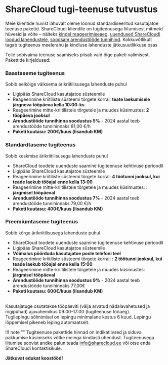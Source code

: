# ShareCloud tugi-teenuse tutvustus 

Meie klientide huvist lähuvalt oleme loonud standardiseeritud kasutajatoe teenuse paketid. 
ShareCloudi kliendile on tugiteenusega liitumisest mitmeid hüvesid ja võite – näiteks <u>kindel 
reageerimiseaeg</u>, <u>uuendused ShareCloudi loodud lahendustele</u>, <u>soodsam arendustööde 
tunnihind</u>. Kokkuvõtlikult tagab tugiteenus meelerahu ja kindluse lahenduste jätkusuutlikkuse 
osas

Teile sobivaima teenuse saamiseks piisab vaid õige paketi valimisest. Pakettide kirjeldused:

### <b>Baastaseme tugiteenus</b>
Sobib eelkõige väiksema ärikriitilisusega lahenduste puhul

* Ligipääs ShareCloud kasutajatoe süsteemile 
* Reageerimine kriitiliste süsteemi tõrgete korral: <b>teate laekumisele järgneva 
tööpäeva kella 10:00-ks</b> 
* Reageerimine mitte-kriitilistele tõrgetele ja muudes küsimustes: <b>2 tööpäeva 
jooksul</b>
* <b>Arendustööde tunnihinna soodustus 5%</b> - 2024 aastal teeb arendustööde 
tunnihinnaks 81,00 €/h
* <b>Paketi kuutasu: 200€/kuus (lisandub KM)</b>

### <b>Standardtaseme tugiteenus</b>
Sobib keskmise ärikriitilisusega lahenduste puhul

* ShareCloud toodete uuenduste saamine tugiteenuse kehtivuse perioodil 
* Ligipääs ShareCloud kasutajatoe süsteemile 
* Reageerimine kriitiliste süsteemi tõrgete korral: <b>4 töötunni jooksul, kui teade 
laekub tööajal enne kella 13:00</b> 
* Reageerimine mitte-kriitilistele tõrgetele ja muudes küsimustes: <b>: järgmisel 
tööpäeval</b>
* <b>Arendustööde tunnihinna soodustus 7%</b> - 2024 aastal teeb arendustööde 
tunnihinnaks 79,00 €/h
* <b>Paketi kuutasu: 400€/kuus (lisandub KM)</b>

### <b>Preemiumtaseme tugiteenus</b>
Sobib kõrge ärikriitilisusega lahenduste puhul

* ShareCloud toodete uuenduste saamine tugiteenuse kehtivuse perioodil 
* Ligipääs ShareCloud kasutajatoe süsteemile 
* <b>Võimalus pöörduda kasutajatoe poole telefoni teel</b>
* Reageerimine kriitiliste süsteemi tõrgete korral: <b>: 2 töötunni jooksul, kui teade 
laekub tööajal enne kella 15:00</b> 
* Reageerimine mitte-kriitilistele tõrgetele ja muudes küsimustes: <b>järgmisel 
tööpäeval</b>
* <b>Arendustööde tunnihinna soodustus 9%</b> - 2024 aastal teeb arendustööde 
tunnihinnaks 77,00€
* <b>Paketi kuutasu: 600€/kuus (lisandub KM)</b>

</br>Kasutajatuge osutatakse tööpäeviti (välja arvatud nädalavahetused ja riigipühad) ajavahemikus 
09:00-17:00 (tugiteenuse tööaeg).
</br>Tugilepingu sõlmimisel on lepingu minimalane kestus 6 kuud. Lepingu lõppemisel pikeneb leping automaatselt.

!!! note ""
     Tugiteenuse pakettide hinnad on indikatiivsed ja siduva pakkumise küsimiseks võtke meiega kindlasti ühendust.
    Tugiteenusega liitumise soovist andke palun teada <a href="mailto:info@sharecloud.ee">info@sharecloud.ee</a> või otse enda ShareCloudi kontaktisikule.

<b>Jätkuvat edukat koostööd! </b>